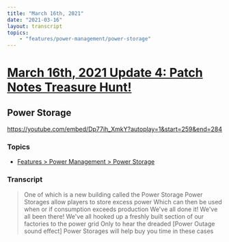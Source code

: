 ```yaml
---
title: "March 16th, 2021"
date: "2021-03-16"
layout: transcript
topics: 
    - "features/power-management/power-storage"
---
```

# [March 16th, 2021 Update 4: Patch Notes Treasure Hunt!](../2021-03-16.md)
## Power Storage
https://youtube.com/embed/Dp77ih_XmkY?autoplay=1&start=259&end=284
### Topics
* [Features > Power Management > Power Storage](../topics/features/power-management/power-storage.md)

### Transcript

> One of which is a new building called the Power Storage
> Power Storages allow players to store excess power
> Which can then be used when or if
> consumption exceeds production
> We've all done it! We've all been there!
> We've all hooked up a freshly built section
> of our factories to the power grid
> Only to hear the dreaded [Power Outage sound effect]
> Power Storages will help buy you time in these cases
